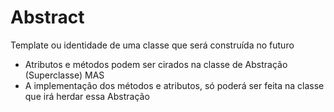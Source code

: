 # Abstract
Template ou identidade de uma classe que será construída no futuro

- Atributos e métodos podem ser cirados na classe de Abstração (Superclasse) MAS
- A implementação dos métodos e atributos, só poderá ser feita na classe que irá herdar essa Abstração